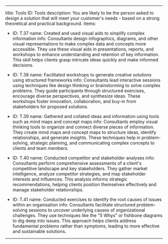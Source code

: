 ---

title: Tools
ID: Tools
description: You are likely to be the person asked to design a solution that will meet your customer's needs - based on a strong theoretical and practical background.
items:
- ID: T.37
  name: Created and used visual aids to simplify complex information
  info: Consultants design infographics, diagrams, and other visual representations to make complex data and concepts more accessible. They use these visual aids in presentations, reports, and workshops to enhance understanding and retention of key information. This skill helps clients grasp intricate ideas quickly and make informed decisions.

- ID: T.38
  name: Facilitated workshops to generate creative solutions using structured frameworks
  info: Consultants lead interactive sessions using techniques like design thinking or brainstorming to solve complex problems. They guide participants through structured exercises, encourage diverse perspectives, and synthesize ideas. These workshops foster innovation, collaboration, and buy-in from stakeholders for proposed solutions.

- ID: T.39
  name: Gathered and collated ideas and information using tools such as mind maps and concept maps
  info: Consultants employ visual thinking tools to organize and connect diverse pieces of information. They create mind maps and concept maps to structure ideas, identify relationships, and generate insights. These techniques help in problem-solving, strategic planning, and communicating complex concepts to clients and team members.

- ID: T.40
  name: Conducted competitor and stakeholder analyses
  info: Consultants perform comprehensive assessments of a client's competitive landscape and key stakeholders. They gather market intelligence, analyze competitor strategies, and map stakeholder interests and influences. This analysis informs strategic recommendations, helping clients position themselves effectively and manage stakeholder relationships.

- ID: T.41
  name: Conducted exercises to identify the root causes of issues within an organisation
  info: Consultants facilitate structured problem-solving sessions to uncover underlying causes of organizational challenges. They use techniques like the "5 Whys" or fishbone diagrams to dig deep into issues. This approach helps clients address fundamental problems rather than symptoms, leading to more effective and sustainable solutions.
---